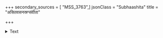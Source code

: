 +++
secondary_sources = [ "MSS_3763",]
jsonClass = "Subhaashita"
title = "असितवसनस्रग्संवीता"

+++

<details><summary>Text</summary>

असितवसनस्रग्संवीता घनागुरुसारवन् मृगमदमषीस्नाता जातां त्वमेव तमस्विनी।  
अभिसर सुखं दन्तोद्द्योतं न तन्वि विकासयेः श्वसितमथवा मुञ्चेश्चञ्चद्द्विरेफघनोद्गमम्॥
</details>
